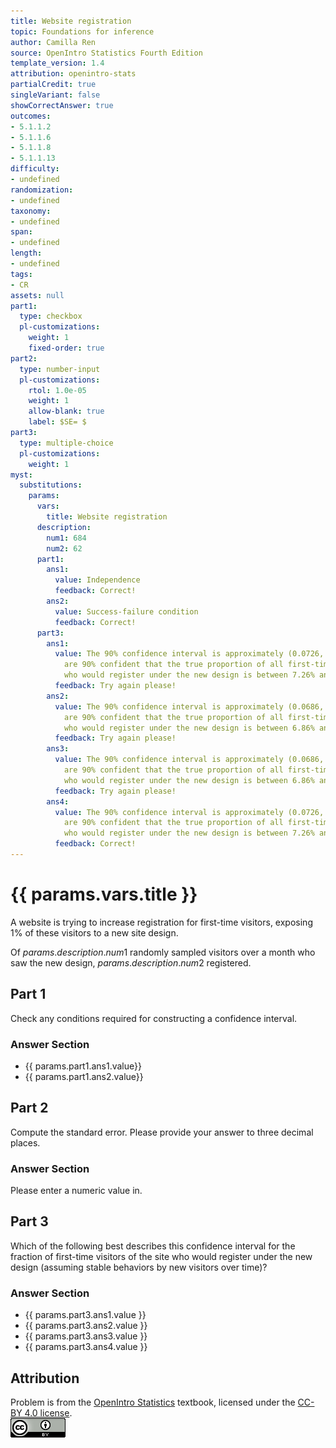 ```yaml
---
title: Website registration
topic: Foundations for inference
author: Camilla Ren
source: OpenIntro Statistics Fourth Edition
template_version: 1.4
attribution: openintro-stats
partialCredit: true
singleVariant: false
showCorrectAnswer: true
outcomes:
- 5.1.1.2
- 5.1.1.6
- 5.1.1.8
- 5.1.1.13
difficulty:
- undefined
randomization:
- undefined
taxonomy:
- undefined
span:
- undefined
length:
- undefined
tags:
- CR
assets: null
part1:
  type: checkbox
  pl-customizations:
    weight: 1
    fixed-order: true
part2:
  type: number-input
  pl-customizations:
    rtol: 1.0e-05
    weight: 1
    allow-blank: true
    label: $SE= $
part3:
  type: multiple-choice
  pl-customizations:
    weight: 1
myst:
  substitutions:
    params:
      vars:
        title: Website registration
      description:
        num1: 684
        num2: 62
      part1:
        ans1:
          value: Independence
          feedback: Correct!
        ans2:
          value: Success-failure condition
          feedback: Correct!
      part3:
        ans1:
          value: The 90% confidence interval is approximately (0.0726, 0.1037). We
            are 90% confident that the true proportion of all first-time visitors
            who would register under the new design is between 7.26% and 10.37%.
          feedback: Try again please!
        ans2:
          value: The 90% confidence interval is approximately (0.0686, 0.1087). We
            are 90% confident that the true proportion of all first-time visitors
            who would register under the new design is between 6.86% and 10.87%.
          feedback: Try again please!
        ans3:
          value: The 90% confidence interval is approximately (0.0686, 0.1037). We
            are 90% confident that the true proportion of all first-time visitors
            who would register under the new design is between 6.86% and 10.37%.
          feedback: Try again please!
        ans4:
          value: The 90% confidence interval is approximately (0.0726, 0.1087). We
            are 90% confident that the true proportion of all first-time visitors
            who would register under the new design is between 7.26% and 10.87%.
          feedback: Correct!
---
```

# {{ params.vars.title }}
A website is trying to increase registration for first-time visitors, exposing 1% of these visitors to a new site design.

Of ${{ params.description.num1 }}$ randomly sampled visitors over a month who saw the new design, ${{ params.description.num2 }}$ registered.

## Part 1

Check any conditions required for constructing a confidence interval.

### Answer Section

- {{ params.part1.ans1.value}}
- {{ params.part1.ans2.value}}

## Part 2

Compute the standard error. Please provide your answer to three decimal places.

### Answer Section

Please enter a numeric value in.

## Part 3

Which of the following best describes this confidence interval for the fraction of first-time visitors of the site who would register under the new design (assuming stable behaviors by new visitors over time)?

### Answer Section

- {{ params.part3.ans1.value }}
- {{ params.part3.ans2.value }}
- {{ params.part3.ans3.value }}
- {{ params.part3.ans4.value }}

## Attribution

Problem is from the [OpenIntro Statistics](https://openintro.org/book/os/) textbook, licensed under the [CC-BY 4.0 license](https://creativecommons.org/licenses/by/4.0/).<br>![Image representing the Creative Commons 4.0 BY license.](https://raw.githubusercontent.com/firasm/bits/master/by.png)